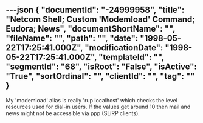 ---json
{
  "documentId": "-24999958",
  "title": "Netcom Shell; Custom 'Modemload' Command; Eudora; News",
  "documentShortName": "",
  "fileName": "",
  "path": "",
  "date": "1998-05-22T17:25:41.000Z",
  "modificationDate": "1998-05-22T17:25:41.000Z",
  "templateId": "",
  "segmentId": "68",
  "isRoot": "False",
  "isActive": "True",
  "sortOrdinal": "",
  "clientId": "",
  "tag": ""
}
---

My 'modemload' alias is really 'rup localhost' which checks the level resources used for dial-in users. If the values get around 10 then mail and news might not be accessible via ppp (SLiRP clients).
